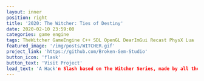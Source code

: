 ```yaml
---
layout: inner
position: right
title: '2020: The Witcher: Ties of Destiny'
date: 2020-02-10 23:59:00
categories: game engine
tags: TheWitcher GameEngine C++ SDL OpenGL DearImGui Recast PhysX Lua
featured_image: '/img/posts/WITCHER.gif'
project_link: 'https://github.com/Broken-Gem-Studio'
button_icon: 'flask'
button_text: 'Visit Project'
lead_text: 'A Hack'n Slash based on The Witcher Series, made by all the class (29 people) on our own game engine, Broken Engine, It was based on my first game engine CENTRAL 3D'
---
```

